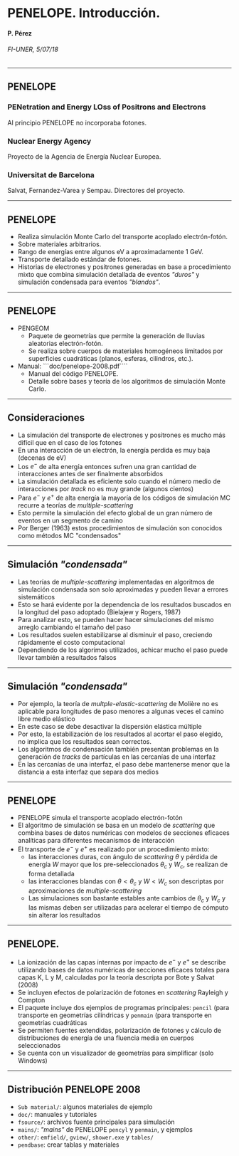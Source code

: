 # PENELOPE. Introducción.

#### P. Pérez
###### FI-UNER, 5/07/18

---

## PENELOPE

### PENetration and Energy LOss of Positrons and Electrons

Al principio PENELOPE  no incorporaba fotones.

### Nuclear Energy Agency

Proyecto de la Agencia de Energía Nuclear Europea.

### Universitat de Barcelona

Salvat, Fernandez-Varea y Sempau. Directores del proyecto.

---

## PENELOPE

* Realiza simulación Monte Carlo del transporte acoplado electrón-fotón.
* Sobre materiales arbitrarios.
* Rango de energías entre algunos eV a aproximadamente 1 GeV.
* Transporte detallado estándar de fotones.
* Historias de electrones y positrones generadas en base a procedimiento mixto que combina simulación detallada de eventos *"duros"* y simulación condensada para eventos *"blandos"*.

---

## PENELOPE

* PENGEOM
	- Paquete de geometrías que permite la generación de lluvias aleatorias electrón-fotón.
	- Se realiza sobre cuerpos de materiales homogéneos limitados por superficies cuadráticas (planos, esferas, cilindros, etc.).
* Manual: ```doc/penelope-2008.pdf````
	- Manual del código PENELOPE.
	- Detalle sobre bases y teoría de los algoritmos de simulación Monte Carlo.

---

## Consideraciones

* La simulación del transporte de electrones y positrones es mucho más difícil que en el caso de los fotones
* En una interacción de un electrón, la energía perdida es muy baja (decenas de eV)
* Los $e^{-}$ de alta energía entonces sufren una gran cantidad de interacciones antes de ser finalmente absorbidos
* La simulación detallada es eficiente solo cuando el número medio de interacciones por *track* no es muy grande (algunos cientos)
* Para $e^{-}$ y $e^{+}$ de alta energía la mayoría de los códigos de simulación MC recurre a teorías de *multiple-scattering*
* Esto permite la simulación del efecto global de un gran número de eventos en un segmento de camino
* Por Berger (1963) estos procedimientos de simulación son conocidos como métodos MC "condensados"

---

## Simulación *"condensada"*

* Las teorías de *multiple-scattering* implementadas en algoritmos de simulación condensada son solo aproximadas y pueden llevar a errores sistemáticos
* Esto se hará evidente por la dependencia de los resultados buscados en la longitud del paso adoptado (Bielajew y Rogers, 1987)
* Para analizar esto, se pueden hacer hacer simulaciones del mismo arreglo cambiando el tamaño del paso
* Los resultados suelen estabilizarse al disminuir el paso, creciendo rápidamente el costo computacional
* Dependiendo de los algorimos utilizados, achicar mucho el paso puede llevar también a resultados falsos

---

## Simulación *"condensada"*

* Por ejemplo, la teoría de *multple-elastic-scattering* de Molière no es aplicable para longitudes de paso menores a algunas veces el camino libre medio elástico
* En este caso se debe desactivar la dispersión elástica múltiple
* Por esto, la estabilización de los resultados al acortar el paso elegido, no implica que los resultados sean correctos.
* Los algoritmos de condensación también presentan problemas en la generación de *tracks* de partículas en las cercanías de una interfaz
* En las cercanías de una interfaz, el paso debe mantenerse menor que la distancia a esta interfaz que separa dos medios

---

## PENELOPE

* PENELOPE simula el transporte acoplado electrón-fotón
* El algoritmo de simulación se basa en un modelo de *scattering* que combina bases de datos numéricas con modelos de secciones eficaces analíticas para diferentes mecanismos de interacción
* El transporte de $e^{-}$ y $e^{+}$  es realizado por un procedimiento mixto:
	- las interacciones duras, con ángulo de *scattering* $\theta$ y pérdida de energía $W$ mayor que los pre-seleccionados $\theta_c$ y $W_c$, se realizan de forma detallada
	- las interacciones blandas con $\theta < \theta_c$ y $W<W_c$ son descriptas por aproximaciones de *multiple-scattering*
	- Las simulaciones son bastante estables ante cambios de $\theta_c$ y $W_c$ y las mismas deben ser utilizadas para acelerar el tiempo de cómputo sin alterar los resultados

---

## PENELOPE. 

* La ionización de las capas internas por impacto de $e^{-}$ y $e^{+}$ se describe utilizando bases de datos numéricas de secciones eficaces totales para capas K, L y M, calculadas por la teoría descripta por Bote y Salvat (2008)
* Se incluyen efectos de polarización de fotones en *scattering* Rayleigh y Compton
* El paquete incluye dos ejemplos de programas principales: ```pencil``` (para transporte en geometrías cilíndricas y ```penmain``` (para transporte en geometrías cuadráticas
* Se permiten fuentes extendidas, polarización de fotones y cálculo de distribuciones de energía de una fluencia media en cuerpos seleccionados
* Se cuenta con un visualizador de geometrías para simplificar (solo Windows)

---

## Distribución PENELOPE 2008

* ```Sub material/```: algunos materiales de ejemplo
* ```doc/```: manuales y tutoriales
* ```fsource/```: archivos fuente principales para simulación
* ```mains/```: *"mains"* de PENELOPE ```pencyl``` y ```penmain```, y ejemplos
* ```other/```: ```emfield/```,  ```gview/```, ```shower.exe``` y ```tables/```
* ```pendbase```: crear tablas y materiales

